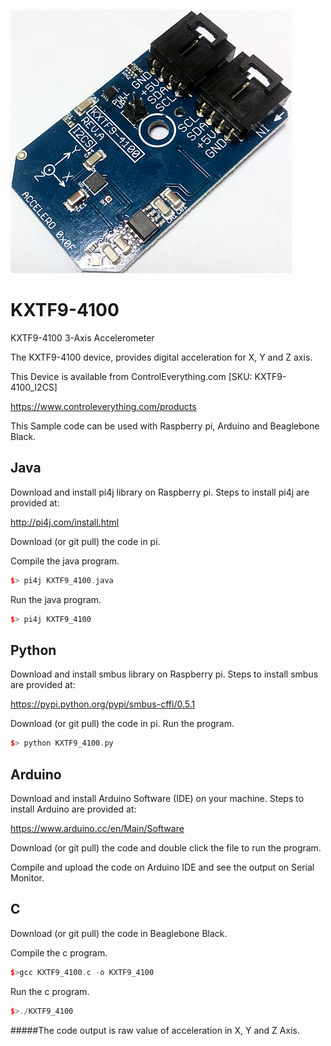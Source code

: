 [![KXTF9-4100](KXTF9-4100_I2CS.png)](https://www.controleverything.com/products)
# KXTF9-4100
KXTF9-4100 3-Axis Accelerometer

The KXTF9-4100 device, provides digital acceleration for X, Y and Z axis.

This Device is available from ControlEverything.com [SKU: KXTF9-4100_I2CS]

https://www.controleverything.com/products

This Sample code can be used with Raspberry pi, Arduino and Beaglebone Black.

## Java
Download and install pi4j library on Raspberry pi. Steps to install pi4j are provided at:

http://pi4j.com/install.html

Download (or git pull) the code in pi.

Compile the java program.
```cpp
$> pi4j KXTF9_4100.java
```

Run the java program.
```cpp
$> pi4j KXTF9_4100
```

## Python
Download and install smbus library on Raspberry pi. Steps to install smbus are provided at:

https://pypi.python.org/pypi/smbus-cffi/0.5.1

Download (or git pull) the code in pi. Run the program.

```cpp
$> python KXTF9_4100.py
```

## Arduino
Download and install Arduino Software (IDE) on your machine. Steps to install Arduino are provided at:

https://www.arduino.cc/en/Main/Software

Download (or git pull) the code and double click the file to run the program.

Compile and upload the code on Arduino IDE and see the output on Serial Monitor.

## C

Download (or git pull) the code in Beaglebone Black.

Compile the c program.
```cpp
$>gcc KXTF9_4100.c -o KXTF9_4100
```
Run the c program.
```cpp
$>./KXTF9_4100
```
#####The code output is raw value of acceleration in X, Y and Z Axis.
